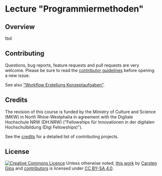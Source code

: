 # Lecture "Programmiermethoden"

## Overview

tbd


## Contributing

Questions, bug reports, feature requests and pull requests are very welcome.
Please be sure to read the [contributor guidelines](CONTRIBUTING.md) before
opening a new issue.

See also ["Workflow Erstellung Konzeptaufgaben"](https://github.com/Programmiermethoden/PM-Lecture/wiki/Workflow-Erstellung-Konzeptaufgaben).


## Credits

The revision of this course is funded by the Ministry of Culture and Science (MKW)
in North Rhine-Westphalia in agreement with the Digitale Hochschule NRW (DH.NRW)
("Fellowships für Innovationen in der digitalen Hochschulbildung (Digi Fellowships)").

See the <a href="https://github.com/Programmiermethoden/PM-Lecture/blob/master/CREDITS.md">credits</a> for a detailed list of contributing projects.


## License

<!-- https://creativecommons.org/choose/ -->
<a rel="license" href="http://creativecommons.org/licenses/by-sa/4.0/"><img alt="Creative Commons Licence" style="border-width:0;margin:0;display:inline;" src="https://i.creativecommons.org/l/by-sa/4.0/80x15.png" /></a>
Unless otherwise noted, <a href="https://github.com/Programmiermethoden/PM-Lecture">this work</a> by <a xmlns:cc="http://creativecommons.org/ns#" href="https://github.com/cagix" property="cc:attributionName" rel="cc:attributionURL">Carsten Gips</a> and <a href="https://github.com/Programmiermethoden/PM-Lecture/graphs/contributors">contributors</a> is licensed under <a rel="license" href="http://creativecommons.org/licenses/by-sa/4.0/">CC BY-SA 4.0</a>.
